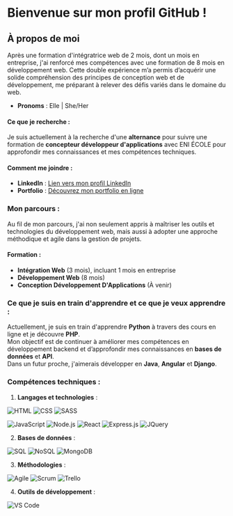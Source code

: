 # Bienvenue sur mon profil GitHub !


## À propos de moi
Après une formation d'intégratrice web de 2 mois, dont un mois en entreprise, j'ai renforcé mes compétences avec une formation de 8 mois en développement web.
Cette double expérience m’a permis d’acquérir une solide compréhension des principes de conception web et de développement, me préparant à relever des défis variés dans le domaine du web.

- **Pronoms** : Elle | She/Her

#### Ce que je recherche :
Je suis actuellement à la recherche d'une **alternance** pour suivre une formation de **concepteur développeur d'applications** avec ENI ÉCOLE pour approfondir mes connaissances et mes compétences techniques.  

#### Comment me joindre :
- **LinkedIn** : [Lien vers mon profil LinkedIn](https://www.linkedin.com/in/ophelieazor/)  
- **Portfolio** : [Découvrez mon portfolio en ligne](https://azorophelie.github.io/portfolio/)


### Mon parcours :
Au fil de mon parcours, j'ai non seulement appris à maîtriser les outils et technologies du développement web, mais aussi à adopter une approche méthodique et agile dans la gestion de projets.

#### Formation :
- **Intégration Web** (3 mois), incluant 1 mois en entreprise
- **Développement Web** (8 mois)
- **Conception Développement D'Applications** (À venir)
### Ce que je suis en train d'apprendre et ce que je veux apprendre :
Actuellement, je suis en train d'apprendre **Python** à travers des cours en ligne et je découvre **PHP**.  
Mon objectif est de continuer à améliorer mes compétences en développement backend et d’approfondir mes connaissances en **bases de données** et **API**.  
Dans un futur proche, j'aimerais développer en **Java**, **Angular** et **Django**.

### Compétences techniques :
1. **Langages et technologies** :

![HTML](https://img.shields.io/badge/HTML-FF69B4)
![CSS](https://img.shields.io/badge/CSS-blue)
![SASS](https://img.shields.io/badge/SASS-CC6699?style=flat-square&logo=sass&logoColor=white)

![JavaScript](https://img.shields.io/badge/JavaScript-yellow)
![Node.js](https://img.shields.io/badge/NODE.JS-blue?style=flat-square)
![React](https://img.shields.io/badge/React-16.13.1-blue?style=flat-square)
![Express.js](https://img.shields.io/badge/Express.js-000000?style=flat-square&logo=express&logoColor=white)
![JQuery](https://img.shields.io/badge/jQuery-0769AD?style=flat-square&logo=jquery&logoColor=white)

2. **Bases de données** :
  
![SQL](https://img.shields.io/badge/SQL-003B57)
![NoSQL](https://img.shields.io/badge/NoSQL-47A248)
![MongoDB](https://img.shields.io/badge/MongoDB-47A248?style=flat-square&logo=mongodb&logoColor=white)

3. **Méthodologies** :
   
![Agile](https://img.shields.io/badge/Agile-000000?style=flat-square&logo=agile&logoColor=white)
![Scrum](https://img.shields.io/badge/Scrum-FF6F00?style=flat-square&logo=scrum&logoColor=white)
![Trello](https://img.shields.io/badge/Trello-0079BF?style=flat-square&logo=trello&logoColor=white)

4. **Outils de développement** :
   
![VS Code](https://img.shields.io/badge/VS_Code-007ACC?style=flat-square&logo=visual-studio-code&logoColor=white)
